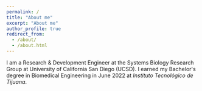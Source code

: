 ```yaml
---
permalink: /
title: "About me"
excerpt: "About me"
author_profile: true
redirect_from:
  - /about/
  - /about.html
---
```


I am a Research & Development Engineer at the Systems Biology Research Group at University of California San Diego (UCSD). I earned my Bachelor's degree in Biomedical Engineering in June 2022 at <em>Instituto Tecnológico de Tijuana</em>.

<!--My research interests are focus on synthetic and systems biology approaches to create medical treatments.-->
